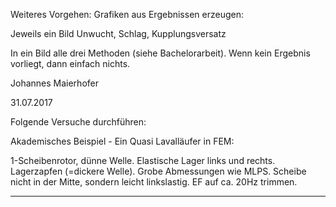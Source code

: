 
Weiteres Vorgehen: Grafiken aus Ergebnissen erzeugen:

Jeweils ein Bild Unwucht, Schlag, Kupplungsversatz

In ein Bild alle drei Methoden (siehe Bachelorarbeit). Wenn kein Ergebnis vorliegt, dann einfach nichts.



Johannes Maierhofer

31.07.2017

Folgende Versuche durchführen:

Akademisches Beispiel - Ein Quasi Lavalläufer in FEM: 

1-Scheibenrotor, dünne Welle. Elastische Lager links und rechts. Lagerzapfen (=dickere Welle). Grobe Abmessungen wie MLPS. Scheibe nicht in der Mitte, sondern leicht linkslastig. EF auf ca. 20Hz trimmen.

------



